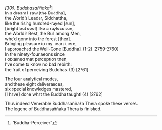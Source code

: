 *\[309. Buddhasaññaka*[^1]\]  
In a dream I saw \[the Buddha\],  
the World’s Leader, Siddhattha,  
like the rising hundred-rayed \[sun\],  
\[bright but cool\] like a rayless sun,  
the World’s Best, the Bull among Men,  
who’d gone into the forest \[then\].  
Bringing pleasure to my heart there,  
I approached the Well-Gone \[Buddha\]. (1-2) \[2759-2760\]  
In the ninety-four aeons since  
I obtained that perception then,  
I’ve come to know no bad rebirth:  
the fruit of perceiving Buddhas. (3) \[2761\]

The four analytical modes,  
and these eight deliverances,  
six special knowledges mastered,  
\[I have\] done what the Buddha taught! (4) \[2762\]

Thus indeed Venerable Buddhasaññaka Thera spoke these verses.  
The legend of Buddhasaññaka Thera is finished.  
[^1]: “Buddha-Perceiver”
